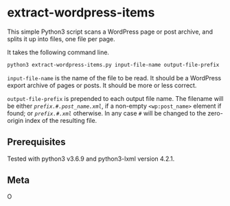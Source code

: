 # extract-wordpress-items

This simple Python3 script scans a WordPress page or post archive, and splits it up into files, one file per page.

It takes the following command line.

```bash
python3 extract-wordpress-items.py input-file-name output-file-prefix
```

`input-file-name` is the name of the file to be read. It should be a WordPress export archive of pages or posts. It should be more or less correct.

`output-file-prefix` is prepended to each output file name. The filename will be either  _`prefix.#.post_name.xml`_, if a non-empty `<wp:post_name>` element if found; or  _`prefix.#.xml`_ otherwise. In any case _`#`_ will be changed to the zero-origin index of the resulting file.

## Prerequisites

Tested with python3 v3.6.9 and python3-lxml version 4.2.1.

## Meta

O